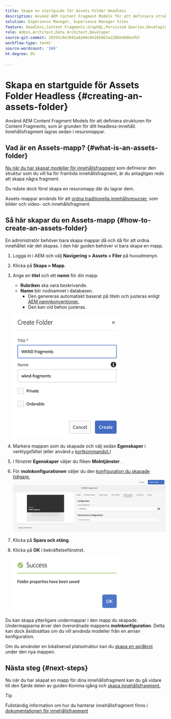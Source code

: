 ```yaml
---
title: Skapa en startguide för Assets Folder Headless
description: Använd AEM Content Fragment Models för att definiera strukturen för Content Fragments, som är grunden för ditt headless-innehåll.
solution: Experience Manager, Experience Manager Sites
feature: Headless,Content Fragments,GraphQL,Persisted Queries,Developing
role: Admin,Architect,Data Architect,Developer
source-git-commit: 29391c8e3042a8a04c64165663a228bb4886afb5
workflow-type: tm+mt
source-wordcount: '369'
ht-degree: 0%

---
```


# Skapa en startguide för Assets Folder Headless {#creating-an-assets-folder}

Använd AEM Content Fragment Models för att definiera strukturen för Content Fragments, som är grunden för ditt headless-innehåll. Innehållsfragment lagras sedan i resursmappar.

## Vad är en Assets-mapp? {#what-is-an-assets-folder}

[Nu när du har skapat modeller för innehållsfragment](create-content-model.md) som definierar den struktur som du vill ha för framtida innehållsfragment, är du antagligen redo att skapa några fragment.

Du måste dock först skapa en resursmapp där du lagrar dem.

Assets-mappar används för att [ordna traditionella innehållsresurser](/help/assets/manage-assets.md), som bilder och video- och innehållsfragment.

## Så här skapar du en Assets-mapp {#how-to-create-an-assets-folder}

En administratör behöver bara skapa mappar då och då för att ordna innehållet när det skapas. I den här guiden behöver vi bara skapa en mapp.

1. Logga in i AEM och välj **Navigering > Assets > Filer** på huvudmenyn.
1. Klicka på **Skapa > Mapp**.
1. Ange en **titel** och ett **namn** för din mapp.
   * **Rubriken** ska vara beskrivande.
   * **Namn** blir nodnamnet i databasen.
      * Den genereras automatiskt baserat på titeln och justeras enligt [AEM namnkonventioner.](/help/sites-developing/naming-conventions.md)
      * Den kan vid behov justeras.

   ![Skapa mapp](assets/assets-folder-create.png)
1. Markera mappen som du skapade och välj sedan **Egenskaper** i verktygsfältet (eller använd `p` [kortkommandot.](/help/sites-authoring/keyboard-shortcuts.md))
1. I fönstret **Egenskaper** väljer du fliken **Molntjänster** .
1. För **molnkonfigurationen** väljer du den [konfiguration du skapade tidigare.](create-configuration.md)
   ![Konfigurera resursmappen](assets/assets-folder-configure.png)
1. Klicka på **Spara och stäng**.
1. Klicka på **OK** i bekräftelsefönstret.

   ![Bekräftelsefönstret](assets/assets-folder-confirmation.png)

Du kan skapa ytterligare undermappar i den mapp du skapade. Undermapparna ärver den överordnade mappens **molnkonfiguration**. Detta kan dock åsidosättas om du vill använda modeller från en annan konfiguration.

Om du använder en lokaliserad platsstruktur kan du [skapa en språkrot](/help/assets/multilingual-assets.md) under den nya mappen.

## Nästa steg {#next-steps}

Nu när du har skapat en mapp för dina innehållsfragment kan du gå vidare till den fjärde delen av guiden Komma igång och [skapa innehållsfragment.](create-content-fragment.md)

>[!TIP]
>
>Fullständig information om hur du hanterar innehållsfragment finns i [dokumentationen för innehållsfragment](/help/assets/content-fragments/content-fragments.md)

